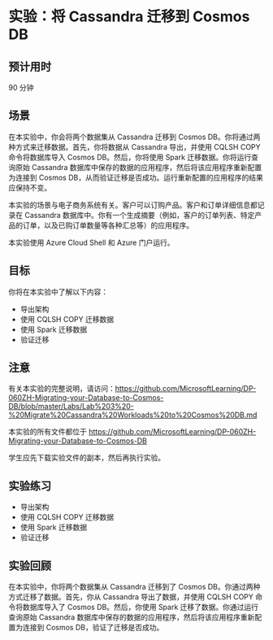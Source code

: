 ﻿---
lab:
    title: '将 Cassandra 迁移到 Cosmos DB'
    module: '模块 3:将 Cassandra 工作负荷迁移到 Cosmos DB'
---

# 实验：将 Cassandra 迁移到 Cosmos DB

## 预计用时

90 分钟

## 场景

在本实验中，你会将两个数据集从 Cassandra 迁移到 Cosmos DB。你将通过两种方式来迁移数据。首先，你将数据从 Cassandra 导出，并使用 CQLSH COPY 命令将数据库导入 Cosmos DB。然后，你将使用 Spark 迁移数据。你将运行查询原始 Cassandra 数据库中保存的数据的应用程序，然后将该应用程序重新配置为连接到 Cosmos DB，从而验证迁移是否成功。运行重新配置的应用程序的结果应保持不变。

本实验的场景与电子商务系统有关。客户可以订购产品。客户和订单详细信息都记录在 Cassandra 数据库中。你有一个生成摘要（例如，客户的订单列表、特定产品的订单，以及已购订单数量等各种汇总等）的应用程序。

本实验使用 Azure Cloud Shell 和 Azure 门户运行。

## 目标

你将在本实验中了解以下内容：

* 导出架构
* 使用 CQLSH COPY 迁移数据
* 使用 Spark 迁移数据
* 验证迁移

## 注意

有关本实验的完整说明，请访问：https://github.com/MicrosoftLearning/DP-060ZH-Migrating-your-Database-to-Cosmos-DB/blob/master/Labs/Lab%203%20-%20Migrate%20Cassandra%20Workloads%20to%20Cosmos%20DB.md

本实验的所有文件都位于 https://github.com/MicrosoftLearning/DP-060ZH-Migrating-your-Database-to-Cosmos-DB

学生应先下载实验文件的副本，然后再执行实验。

## 实验练习

* 导出架构
* 使用 CQLSH COPY 迁移数据
* 使用 Spark 迁移数据
* 验证迁移

## 实验回顾

在本实验中，你将两个数据集从 Cassandra 迁移到了 Cosmos DB。你通过两种方式迁移了数据。首先，你从 Cassandra 导出了数据，并使用 CQLSH COPY 命令将数据库导入了 Cosmos DB。然后，你使用 Spark 迁移了数据。你通过运行查询原始 Cassandra 数据库中保存的数据的应用程序，然后将该应用程序重新配置为连接到 Cosmos DB，验证了迁移是否成功。
